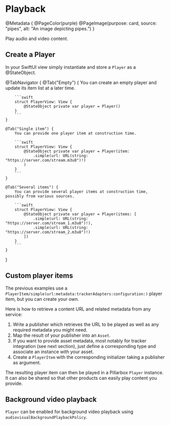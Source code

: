 # Playback

@Metadata {
    @PageColor(purple)
    @PageImage(purpose: card, source: "pipes", alt: "An image depicting pipes.")
}

Play audio and video content.  

## Create a Player

In your SwiftUI view simply instantiate and store a ``Player`` as a @StateObject.

@TabNavigator {
    @Tab("Empty") {
        You can create an empty player and update its item list at a later time.

        ```swift
        struct PlayerView: View {
            @StateObject private var player = Player()
        }
        ```
    }

    @Tab("Single item") {
        You can provide one player item at construction time.

        ```swift
        struct PlayerView: View {
            @StateObject private var player = Player(item:
                .simple(url: URL(string: "https://server.com/stream.m3u8")!)
            )
        }
        ```
    }

    @Tab("Several items") {
        You can provide several player items at construction time, possibly from various sources.

        ```swift
        struct PlayerView: View {
            @StateObject private var player = Player(items: [
                .simple(url: URL(string: "https://server.com/stream_1.m3u8")!),
                .simple(url: URL(string: "https://server.com/stream_2.m3u8")!)
            ])
        }
        ```
    }
}

## Custom player items

The previous examples use a ``PlayerItem/simple(url:metadata:trackerAdapters:configuration:)`` player item, but you can create your own.

Here is how to retrieve a content URL and related metadata from any service:

1. Write a publisher which retrieves the URL to be played as well as any required metadata you might need.
2. Map the result of your publisher into an ``Asset``.
3. If you want to provide asset metadata, most notably for tracker integration (see next section), just define a corresponding type and associate an instance with your asset.
4. Create a ``PlayerItem`` with the corresponding initializer taking a publisher as argument.

The resulting player item can then be played in a Pillarbox ``Player`` instance. It can also be shared so that other products can easily play content you provide.

## Background video playback

``Player`` can be enabled for background video playback using `audiovisualBackgroundPlaybackPolicy`.

